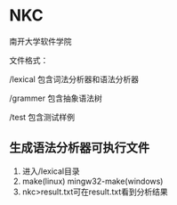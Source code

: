 # NKC
南开大学软件学院

文件格式：

/lexical 包含词法分析器和语法分析器

/grammer 包含抽象语法树

/test    包含测试样例

## 生成语法分析器可执行文件

1. 进入/lexical目录
2. make(linux) mingw32-make(windows)
3. nkc>result.txt可在result.txt看到分析结果
